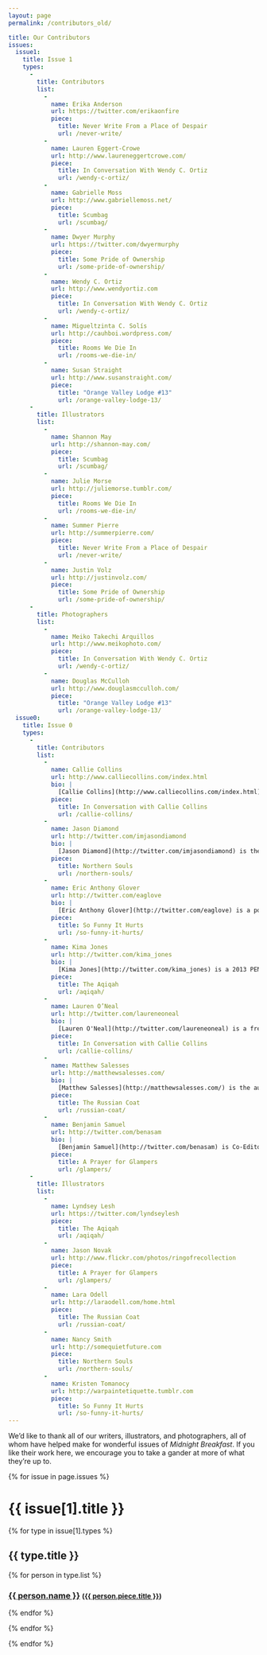 ```yaml
---
layout: page
permalink: /contributors_old/

title: Our Contributors
issues:
  issue1:
    title: Issue 1
    types:
      -
        title: Contributors
        list:
          -
            name: Erika Anderson
            url: https://twitter.com/erikaonfire
            piece:
              title: Never Write From a Place of Despair
              url: /never-write/
          -
            name: Lauren Eggert-Crowe
            url: http://www.laureneggertcrowe.com/
            piece:
              title: In Conversation With Wendy C. Ortiz
              url: /wendy-c-ortiz/
          -
            name: Gabrielle Moss
            url: http://www.gabriellemoss.net/
            piece:
              title: Scumbag
              url: /scumbag/
          -
            name: Dwyer Murphy
            url: https://twitter.com/dwyermurphy
            piece:
              title: Some Pride of Ownership
              url: /some-pride-of-ownership/
          -
            name: Wendy C. Ortiz
            url: http://www.wendyortiz.com
            piece:
              title: In Conversation With Wendy C. Ortiz
              url: /wendy-c-ortiz/
          -
            name: Migueltzinta C. Solís
            url: http://cauhboi.wordpress.com/
            piece:
              title: Rooms We Die In
              url: /rooms-we-die-in/
          -
            name: Susan Straight
            url: http://www.susanstraight.com/
            piece:
              title: "Orange Valley Lodge #13"
              url: /orange-valley-lodge-13/
      -
        title: Illustrators
        list:
          -
            name: Shannon May
            url: http://shannon-may.com/
            piece:
              title: Scumbag
              url: /scumbag/
          -
            name: Julie Morse
            url: http://juliemorse.tumblr.com/
            piece:
              title: Rooms We Die In
              url: /rooms-we-die-in/
          -
            name: Summer Pierre
            url: http://summerpierre.com/
            piece:
              title: Never Write From a Place of Despair
              url: /never-write/
          -
            name: Justin Volz
            url: http://justinvolz.com/
            piece:
              title: Some Pride of Ownership
              url: /some-pride-of-ownership/
      -
        title: Photographers
        list:
          -
            name: Meiko Takechi Arquillos
            url: http://www.meikophoto.com/
            piece:
              title: In Conversation With Wendy C. Ortiz
              url: /wendy-c-ortiz/
          -
            name: Douglas McCulloh
            url: http://www.douglasmcculloh.com/
            piece:
              title: "Orange Valley Lodge #13"
              url: /orange-valley-lodge-13/
  issue0:
    title: Issue 0
    types:
      -
        title: Contributors
        list:
          -
            name: Callie Collins
            url: http://www.calliecollins.com/index.html
            bio: |
              [Callie Collins](http://www.calliecollins.com/index.html) lives and writes in (and proselytizes for) Austin, Texas. She is the co-director of A Strange Object, a small press based in Austin. Her work has most recently appeared in <cite>The Rumpus</cite> and <cite>The Collagist</cite>, among other venues.
            piece:
              title: In Conversation with Callie Collins
              url: /callie-collins/
          -
            name: Jason Diamond
            url: http://twitter.com/imjasondiamond
            bio: |
              [Jason Diamond](http://twitter.com/imjasondiamond) is the literary editor at Flavorwire, the founder of Vol. 1 Brooklyn, and has been published by <cite>The New York Times</cite>, <cite>The Paris Review</cite>, <cite>Tablet</cite>, <cite>The New York Observer</cite>, and many other fine places. He lives in Brooklyn with his wife, two cats, and a dog named Max. 
            piece:
              title: Northern Souls
              url: /northern-souls/
          -
            name: Eric Anthony Glover
            url: http://twitter.com/eaglove
            bio: |
              [Eric Anthony Glover](http://twitter.com/eaglove) is a pop culture critic with lots of opinions. He urges you to agree with them. When he's not exploring the intersection of entertainment and social awareness, you can find him indulging in sci-fi TV, involuntarily daydreaming, or pounding out his next action blockbuster.
            piece:
              title: So Funny It Hurts
              url: /so-funny-it-hurts/
          -
            name: Kima Jones
            url: http://twitter.com/kima_jones
            bio: |
              [Kima Jones](http://twitter.com/kima_jones) is a 2013 PEN USA Emerging Voices fellow in poetry, a Voices at VONA alum, and a 2012 Lambda Literary Fellow in poetry. Kima has been published at <cite>The Rumpus</cite> and <cite>PANK</cite>, among others. Kima lives in Los Angeles and is writing her first poetry collection, <cite>The Anatomy of Forgiveness</cite>. 
            piece:
              title: The Aqiqah
              url: /aqiqah/
          -
            name: Lauren O’Neal
            url: http://twitter.com/laureneoneal
            bio: |
              [Lauren O'Neal](http://twitter.com/laureneoneal) is a freelance writer and editor working toward an MFA in creative writing in San Francisco. She has written for publications like <cite>Slate</cite>, <cite>The New Inquiry</cite>, and <cite>The Rumpus</cite>, where she was formerly an assistant editor.
            piece:
              title: In Conversation with Callie Collins
              url: /callie-collins/
          -
            name: Matthew Salesses
            url: http://matthewsalesses.com/
            bio: |
              [Matthew Salesses](http://matthewsalesses.com/) is the author of [<cite>I'm Not Saying, I'm Just Saying</cite>](http://www.amazon.com/Im-Not-Saying-Just/dp/1937865061), [<cite>The Last Repatriate</cite>](http://nouvellabooks.com/books/the-last-repatriate/), a couple of ebooks forthcoming from Thought Catalog Books, and other things. Follow him [@salesses](http://www.twitter.com/salesses).
            piece:
              title: The Russian Coat
              url: /russian-coat/
          -
            name: Benjamin Samuel
            url: http://twitter.com/benasam
            bio: |
              [Benjamin Samuel](http://twitter.com/benasam) is Co-Editor of Electric Literature and co-founder of its weekly fiction magazine, Recommended Reading. You can find him in Brooklyn.
            piece:
              title: A Prayer for Glampers
              url: /glampers/
      -
        title: Illustrators
        list:
          -
            name: Lyndsey Lesh
            url: https://twitter.com/lyndseylesh
            piece:
              title: The Aqiqah
              url: /aqiqah/
          -
            name: Jason Novak
            url: http://www.flickr.com/photos/ringofrecollection
            piece:
              title: A Prayer for Glampers
              url: /glampers/
          -
            name: Lara Odell
            url: http://laraodell.com/home.html
            piece:
              title: The Russian Coat
              url: /russian-coat/
          -
            name: Nancy Smith
            url: http://somequietfuture.com
            piece:
              title: Northern Souls
              url: /northern-souls/
          -
            name: Kristen Tomanocy
            url: http://warpaintetiquette.tumblr.com
            piece:
              title: So Funny It Hurts
              url: /so-funny-it-hurts/
---
```


We’d like to thank all of our writers, illustrators, and photographers, all of whom have helped make for wonderful issues of <cite>Midnight Breakfast</cite>. If you like their work here, we encourage you to take a gander at more of what they’re up to.

{% for issue in page.issues %}

<h1>{{ issue[1].title }}</h1>

{% for type in issue[1].types %}

<h2>{{ type.title }}</h2>

{% for person in type.list %}

<h3><a href="{{ person.url }}">{{ person.name }}</a> <small>(<a href="{{ person.piece.url }}">{{ person.piece.title }}</a>)</small></h3>

{% endfor %}

{% endfor %}

{% endfor %}
